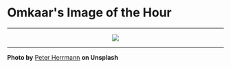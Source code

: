 # Omkaar's Image of the Hour

---

<div align="center">

<a href="https://unsplash.com/photos/abandoned-hallway-with-checkered-floor-and-columns-T4y91tbfOmc">
  <img src="https://images.unsplash.com/photo-1748526806299-8192c44fab6d?crop=entropy&cs=tinysrgb&fit=max&fm=jpg&ixid=M3w3NjA2Nzh8MHwxfHJhbmRvbXx8fHx8fHx8fDE3NDkzNjYwMDB8&ixlib=rb-4.1.0&q=80&w=1080" style="max-width:100%; height:auto;">
</a>



</div>

---

**Photo by** [Peter Herrmann](https://unsplash.com/@tama66) **on Unsplash**
